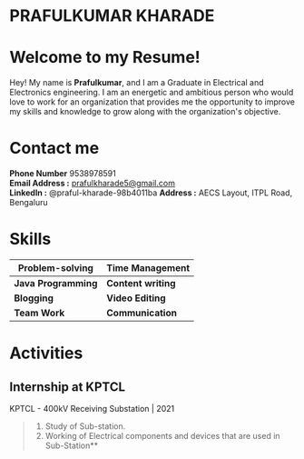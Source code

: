# PRAFULKUMAR KHARADE 

# Welcome to my Resume!

Hey! My name is **Prafulkumar**, and I am a Graduate in Electrical and Electronics engineering. I am an energetic and ambitious person who would love to work for an organization that provides me the opportunity to improve my skills and knowledge to grow along with the organization's objective.

# Contact me 

**Phone Number** 9538978591  
**Email Address :** prafulkharade5@gmail.com  
**LinkedIn :** @praful-kharade-98b4011ba 
**Address :** AECS Layout, ITPL Road, Bengaluru

# Skills


Problem-solving | **Time Management** |  
|--|--|
|**Java Programming**  |**Content writing**  |
|  **Blogging**| **Video Editing**  |
| **Team Work** | **Communication** |




# Activities
## Internship at KPTCL
KPTCL - 400kV Receiving Substation | 2021
>1. Study of Sub-station.
>2. Working of Electrical components and devices that
are used in Sub-Station**
